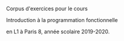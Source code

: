Corpus d'exercices pour le cours

  Introduction à la programmation fonctionnelle

en L1 à Paris 8, année scolaire 2019-2020.
